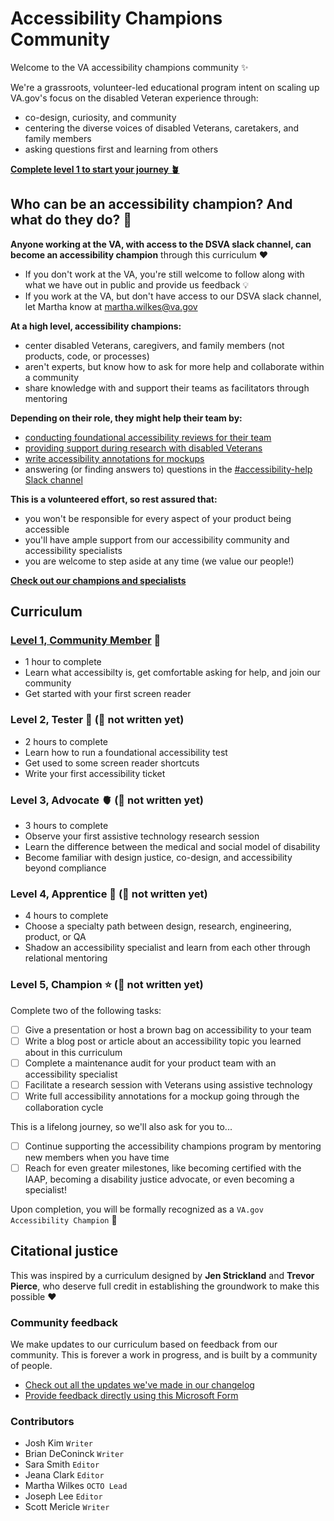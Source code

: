 # Accessibility Champions Community
Welcome to the VA accessibility champions community ✨

We're a grassroots, volunteer-led educational program intent on scaling up VA.gov's focus on the disabled Veteran experience through:
- co-design, curiosity, and community 
- centering the diverse voices of disabled Veterans, caretakers, and family members
- asking questions first and learning from others

<strong>[Complete level 1 to start your journey 🪴](curriculum/Level%201/A_Introduction.md)</strong>

## Who can be an accessibility champion? And what do they do? 🤔 

**Anyone working at the VA, with access to the DSVA slack channel, can become an accessibility champion** through this curriculum ♥️ 
- If you don't work at the VA, you're still welcome to follow along with what we have out in public and provide us feedback 💡 
- If you work at the VA, but don't have access to our DSVA slack channel, let Martha know at martha.wilkes@va.gov
  
**At a high level, accessibility champions:**
- center disabled Veterans, caregivers, and family members (not products, code, or processes)
- aren't experts, but know how to ask for more help and collaborate within a community
- share knowledge with and support their teams as facilitators through mentoring

**Depending on their role, they might help their team by:**
- [conducting foundational accessibility reviews for their team](https://depo-platform-documentation.scrollhelp.site/collaboration-cycle/prepare-for-an-accessibility-staging-review#Prepareforanaccessibilitystagingreview-Foundationalaccessibilitytests(required)foundational-testing)
- [providing support during research with disabled Veterans]()
- [write accessibility annotations for mockups](https://design.va.gov/accessibility/accessibility-annotations)
- answering (or finding answers to) questions in the [#accessibility-help Slack channel](https://dsva.slack.com/archives/C8E985R32)

**This is a volunteered effort, so rest assured that:**
- you won't be responsible for every aspect of your product being accessible
- you'll have ample support from our accessibility community and accessibility specialists
- you are welcome to step aside at any time (we value our people!)

**[Check out our champions and specialists](champions.md)**

</details>

## Curriculum

### [Level 1, Community Member](curriculum/Level%201/A_Introduction.md) 👐
- 1 hour to complete
- Learn what accessibilty is, get comfortable asking for help, and join our community
- Get started with your first screen reader

### Level 2, Tester 🧰 (🚧 not written yet)
- 2 hours to complete
- Learn how to run a foundational accessibility test
- Get used to some screen reader shortcuts
- Write your first accessibility ticket

### Level 3, Advocate 🫀 (🚧 not written yet)
- 3 hours to complete
- Observe your first assistive technology research session
- Learn the difference between the medical and social model of disability
- Become familiar with design justice, co-design, and accessibility beyond compliance

<!-- Connect with Tim from BVA? -->

### Level 4, Apprentice 🧠 (🚧 not written yet)
- 4 hours to complete
- Choose a specialty path between design, research, engineering, product, or QA
- Shadow an accessibility specialist and learn from each other through relational mentoring

### Level 5, Champion ⭐ (🚧 not written yet)
Complete two of the following tasks:
- [ ] Give a presentation or host a brown bag on accessibility to your team 
- [ ] Write a blog post or article about an accessibility topic you learned about in this curriculum
- [ ] Complete a maintenance audit for your product team with an accessibility specialist
- [ ] Facilitate a research session with Veterans using assistive technology
- [ ] Write full accessibility annotations for a mockup going through the collaboration cycle

This is a lifelong journey, so we'll also ask for you to...
- [ ] Continue supporting the accessibility champions program by mentoring new members when you have time
- [ ] Reach for even greater milestones, like becoming certified with the IAAP, becoming a disability justice advocate, or even becoming a specialist!

Upon completion, you will be formally recognized as a `VA.gov Accessibility Champion` 🥳


<!-- ## What does "a11y" mean?

Glad you asked! The word "accessibility" is often abbreviated to <strong> a11y </strong> — as in, "a", then 11 characters, and then "y". 

Most folks pronounce a11y as "alley" or "a 11 y" -->

## Citational justice
This was inspired by a curriculum designed by **Jen Strickland** and **Trevor Pierce**, who deserve full credit in establishing the groundwork to make this possible ♥️

### Community feedback
We make updates to our curriculum based on feedback from our community. This is forever a work in progress, and is built by a community of people.
- [Check out all the updates we've made in our changelog](changelog.md)
- [Provide feedback directly using this Microsoft Form](https://forms.office.com/Pages/ResponsePage.aspx?id=DQSIkWdsW0yxEjajBLZtrQAAAAAAAAAAAANAAToLe2lUM0FTUlRTRUxIMEhTVjc1RExON1JTVTk2Vi4u)

### Contributors
- Josh Kim `Writer`
- Brian DeConinck `Writer`
- Sara Smith `Editor`
- Jeana Clark `Editor`
- Martha Wilkes `OCTO Lead`
- Joseph Lee `Editor`
- Scott Mericle `Writer`
